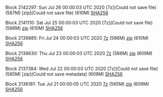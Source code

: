 Block 2142297: Sun Jul 26 00:00:03 UTC 2020 [7z](Could not save file) (567M) [zip](Could not save file) (610M) [SHA256]()

Block 2141110: Sat Jul 25 00:00:03 UTC 2020 [7z](Could not save file) (566M) [zip]() (610M) [SHA256]()

Block 2139885: Fri Jul 24 00:00:03 UTC 2020 [7z]() (566M) [zip]() (610M) [SHA256](https://transfer.sh/RxItO/sha256.txt)

Block 2138630: Thu Jul 23 00:00:03 UTC 2020 [7z]() (566M) [zip]() (609M) [SHA256]()

Block 2137384: Wed Jul 22 00:00:03 UTC 2020 [7z](Could not save file) (565M) [zip](Could not save metadata) (609M) [SHA256](https://transfer.sh/QVtym/sha256.txt)

Block 2136181: Tue Jul 21 00:00:05 UTC 2020 [7z]() (565M) [zip](https://transfer.sh/bFWVD/bootstrap.dat.20200721.zip) (609M) [SHA256](https://transfer.sh/lW3iV/sha256.txt)
